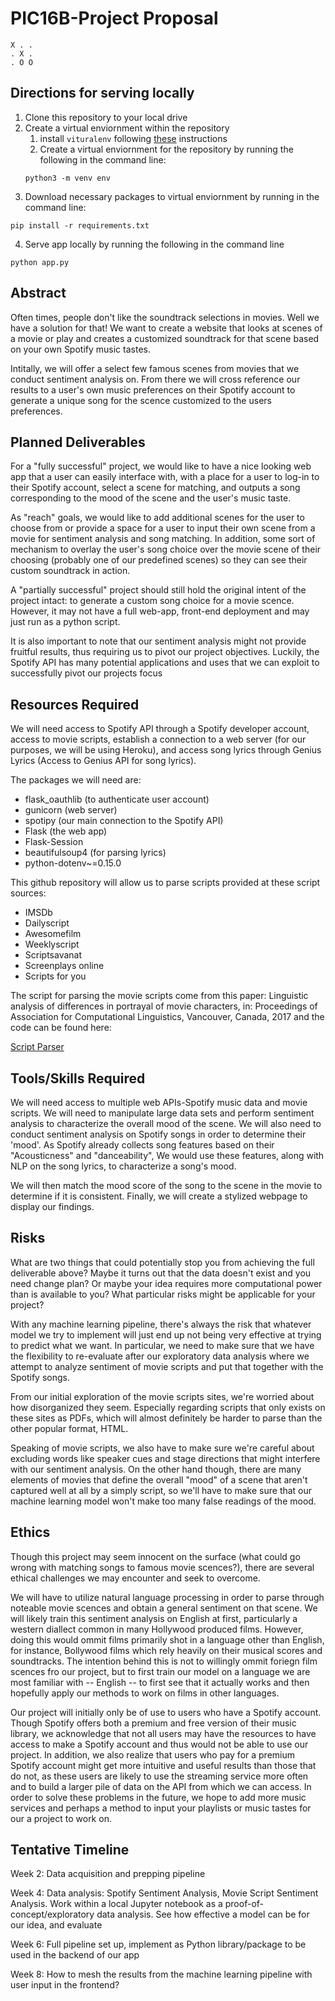 # PIC16B-Project Proposal
```
X . .
. X .
. O O
```

## Directions for serving locally

1. Clone this repository to your local drive
2. Create a virtual enviornment within the repository
    1. install `vituralenv` following [these](https://packaging.python.org/guides/installing-using-pip-and-virtual-environments/) instructions
    2. Create a virtual enviornment for the repository by running the following in the command line:
    ```
    python3 -m venv env
    ```
3. Download necessary packages to virtual enviornment by running in the command line:
```
pip install -r requirements.txt
```
4. Serve app locally by running the following in the command line
```
python app.py
```

## Abstract

Often times, people don't like the soundtrack selections in movies. Well we have a solution for that! We want to create a website that looks at scenes of a movie or play and creates a customized soundtrack for that scene based on your own Spotify music tastes.

Intitally, we will offer a select few famous scenes from movies that we conduct sentiment analysis on. From there we will cross reference our results to a user's own music preferences on their Spotify account to generate a unique song for the scence customized to the users preferences.

## Planned Deliverables

For a "fully successful" project, we would like to have a nice looking web app that a user can easily interface with, with a place for a user to log-in to their Spotify account, select a scene for matching, and outputs a song corresponding to the mood of the scene and the user's music taste.

As "reach" goals, we would like to add additional scenes for the user to choose from or provide a space for a user to input their own scene from a movie for sentiment analysis and song matching. In addition, some sort of mechanism to overlay the user's song choice over the movie scene of their choosing (probably one of our predefined scenes) so they can see their custom soundtrack in action.

A "partially successful" project should still hold the original intent of the project intact: to generate a custom song choice for a movie scence. However, it may not have a full web-app, front-end deployment and may just run as a python script.

It is also important to note that our sentiment analysis might not provide fruitful results, thus requiring us to pivot our project objectives. Luckily, the Spotify API has many potential applications and uses that we can exploit to successfully pivot our projects focus

## Resources Required

We will need access to Spotify API through a Spotify developer account, access to movie scripts, establish a connection to a web server (for our purposes, we will be using Heroku), and access song lyrics through Genius Lyrics (Access to Genius API for song lyrics).

The packages we will need are:

- flask_oauthlib (to authenticate user account)
- gunicorn (web server)
- spotipy (our main connection to the Spotify API)
- Flask (the web app)
- Flask-Session
- beautifulsoup4 (for parsing lyrics)
- python-dotenv~=0.15.0

This github repository will allow us to parse scripts provided at these script sources:

- IMSDb
- Dailyscript
- Awesomefilm
- Weeklyscript
- Scriptsavanat
- Screenplays online
- Scripts for you

The script for parsing the movie scripts come from this paper: Linguistic analysis of differences in portrayal of movie characters, in: Proceedings of Association for Computational Linguistics, Vancouver, Canada, 2017 and the code can be found here:

[Script Parser](https://github.com/usc-sail/mica-text-script-parser)


## Tools/Skills Required

We will need access to multiple web APIs-Spotify music data and movie scripts. We will need to manipulate large data sets and perform sentiment analysis to characterize the overall mood of the scene. We will also need to conduct sentiment analysis on Spotify songs in order to determine their 'mood'. As Spotify already collects song features based on their "Acousticness" and "danceability", We would use these features, along with NLP on the song lyrics, to characterize a song's mood.

We will then match the mood score of the song to the scene in the movie to determine if it is consistent. Finally, we will create a stylized webpage to display our findings.

## Risks

What are two things that could potentially stop you from achieving the full deliverable above? Maybe it turns out that the data doesn't exist and you need change plan? Or maybe your idea requires more computational power than is available to you? What particular risks might be applicable for your project?

With any machine learning pipeline, there's always the risk that whatever model we try to implement will just end up not being very effective at trying to predict what we want. In particular, we need to make sure that we have the flexibility to re-evaluate after our exploratory data analysis where we attempt to analyze sentiment of movie scripts and put that together with the Spotify songs.

From our initial exploration of the movie scripts sites, we're worried about how disorganized they seem. Especially regarding scripts that only exists on these sites as PDFs, which will almost definitely be harder to parse than the other popular format, HTML. 

Speaking of movie scripts, we also have to make sure we're careful about excluding words like speaker cues and stage directions that might interfere with our sentiment analysis. On the other hand though, there are many elements of movies that define the overall "mood" of a scene that aren't captured well at all by a simply script, so we'll have to make sure that our machine learning model won't make too many false readings of the mood.

## Ethics

Though this project may seem innocent on the surface (what could go wrong with matching songs to famous movie scences?), there are several ethical challenges we may encounter and seek to overcome. 

We will have to utilize natural language processing in order to parse through noteable movie scences and obtain a general sentiment on that scene. We will likely train this sentiment analysis on English at first, particularly a western diallect common in many Hollywood produced films. However, doing this would ommit films primarily shot in a language other than English, for instance, Bollywood films which rely heavily on their musical scores and soundtracks. The intention behind this is not to willingly ommit foriegn film scences fro our project, but to first train our model on a language we are most familiar with -- English -- to first see that it actually works and then hopefully apply our methods to work on films in other languages.

Our project will initially only be of use to users who have a Spotify account. Though Spotify offers both a premium and free version of their music library, we acknowledge that not all users may have the resources to have access to make a Spotify account and thus would not be able to use our project. In addition, we also realize that users who pay for a premium Spotify account might get more intuitive and useful results than those that do not, as these users are likely to use the streaming service more often and to build a larger pile of data on the API from which we can access. In order to solve these problems in the future, we hope to add more music services and perhaps a method to input your playlists or music tastes for our a project to work on. 

## Tentative Timeline

Week 2: Data acquisition and prepping pipeline

Week 4: Data analysis: Spotify Sentiment Analysis, Movie Script Sentiment Analysis. Work within a local Jupyter notebook as a proof-of-concept/exploratory data analysis. See how effective a model can be for our idea, and evaluate

Week 6: Full pipeline set up, implement as Python library/package to be used in the backend of our app

Week 8: How to mesh the results from the machine learning pipeline with user input in the frontend?
